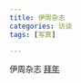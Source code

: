 ```yaml
---
title: 伊周杂志
categories: 访谈
tags: [写真]

---
```


伊周杂志 [拜年](https://m.weibo.cn/6597654237/4603432647002046)

